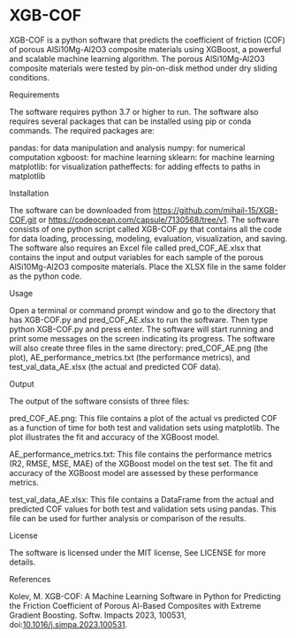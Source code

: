 # XGB-COF

XGB-COF is a python software that predicts the coefficient of friction (COF) of porous AlSi10Mg-Al2O3 composite materials using XGBoost, a powerful and scalable machine learning algorithm. The porous AlSi10Mg-Al2O3 composite materials were tested by pin-on-disk method under dry sliding conditions.

Requirements

The software requires python 3.7 or higher to run. The software also requires several packages that can be installed using pip or conda commands. The required packages are:

pandas: for data manipulation and analysis
numpy: for numerical computation
xgboost: for machine learning
sklearn: for machine learning
matplotlib: for visualization
patheffects: for adding effects to paths in matplotlib


Installation

The software can be downloaded from https://github.com/mihail-15/XGB-COF.git or https://codeocean.com/capsule/7130568/tree/v1. The software consists of one python script called XGB-COF.py that contains all the code for data loading, processing, modeling, evaluation, visualization, and saving. The software also requires an Excel file called pred_COF_AE.xlsx that contains the input and output variables for each sample of the porous AlSi10Mg-Al2O3 composite materials. Place the XLSX file in the same folder as the python code.

Usage

Open a terminal or command prompt window and go to the directory that has XGB-COF.py and pred_COF_AE.xlsx to run the software. Then type python XGB-COF.py and press enter. The software will start running and print some messages on the screen indicating its progress. The software will also create three files in the same directory: pred_COF_AE.png (the plot), AE_performance_metrics.txt (the performance metrics), and test_val_data_AE.xlsx (the actual and predicted COF data).

Output

The output of the software consists of three files:

pred_COF_AE.png: This file contains a plot of the actual vs predicted COF as a function of time for both test and validation sets using matplotlib. The plot illustrates the fit and accuracy of the XGBoost model.

AE_performance_metrics.txt: This file contains the performance metrics (R2, RMSE, MSE, MAE) of the XGBoost model on the test set. The fit and accuracy of the XGBoost model are assessed by these performance metrics.

test_val_data_AE.xlsx: This file contains a DataFrame from the actual and predicted COF values for both test and validation sets using pandas. This file can be used for further analysis or comparison of the results.

License

The software is licensed under the MIT license, See LICENSE for more details.

References

Kolev, M. XGB-COF: A Machine Learning Software in Python for Predicting the Friction Coefficient of Porous Al-Based Composites with Extreme Gradient Boosting. Softw. Impacts 2023, 100531, doi:[10.1016/j.simpa.2023.100531](https://doi.org/10.1016/j.simpa.2023.100531).




